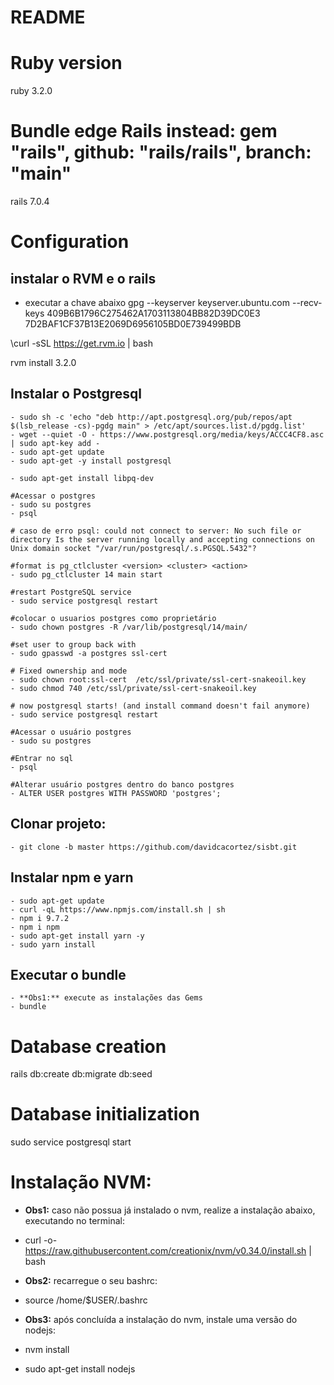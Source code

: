 # README
# Ruby version
  ruby 3.2.0

# Bundle edge Rails instead: gem "rails", github: "rails/rails", branch: "main"
  rails 7.0.4

# Configuration

  ## instalar o RVM e o rails
  - executar a chave abaixo
  gpg --keyserver keyserver.ubuntu.com --recv-keys 409B6B1796C275462A1703113804BB82D39DC0E3 7D2BAF1CF37B13E2069D6956105BD0E739499BDB

  \curl -sSL https://get.rvm.io | bash

  rvm install 3.2.0

  ## Instalar o Postgresql
    - sudo sh -c 'echo "deb http://apt.postgresql.org/pub/repos/apt $(lsb_release -cs)-pgdg main" > /etc/apt/sources.list.d/pgdg.list'
    - wget --quiet -O - https://www.postgresql.org/media/keys/ACCC4CF8.asc | sudo apt-key add -
    - sudo apt-get update
    - sudo apt-get -y install postgresql

    - sudo apt-get install libpq-dev

    #Acessar o postgres
    - sudo su postgres
    - psql

    # caso de erro psql: could not connect to server: No such file or directory Is the server running locally and accepting connections on Unix domain socket "/var/run/postgresql/.s.PGSQL.5432"?

    #format is pg_ctlcluster <version> <cluster> <action>
    - sudo pg_ctlcluster 14 main start

    #restart PostgreSQL service
    - sudo service postgresql restart

    #colocar o usuarios postgres como proprietário 
    - sudo chown postgres -R /var/lib/postgresql/14/main/

    #set user to group back with
    - sudo gpasswd -a postgres ssl-cert

    # Fixed ownership and mode
    - sudo chown root:ssl-cert  /etc/ssl/private/ssl-cert-snakeoil.key
    - sudo chmod 740 /etc/ssl/private/ssl-cert-snakeoil.key

    # now postgresql starts! (and install command doesn't fail anymore)
    - sudo service postgresql restart

    #Acessar o usuário postgres
    - sudo su postgres

    #Entrar no sql
    - psql

    #Alterar usuário postgres dentro do banco postgres 
    - ALTER USER postgres WITH PASSWORD 'postgres';
  ## Clonar projeto:
    - git clone -b master https://github.com/davidcacortez/sisbt.git
  ## Instalar npm e yarn
    - sudo apt-get update
    - curl -qL https://www.npmjs.com/install.sh | sh
    - npm i 9.7.2
    - npm i npm
    - sudo apt-get install yarn -y
    - sudo yarn install
  ## Executar o bundle
    - **Obs1:** execute as instalações das Gems
    - bundle

# Database creation
  rails db:create db:migrate db:seed

# Database initialization
  sudo service postgresql start

# Instalação NVM:
 - **Obs1:** caso não possua já instalado o nvm, realize a instalação abaixo, executando no terminal:
 - curl -o- https://raw.githubusercontent.com/creationix/nvm/v0.34.0/install.sh | bash

 - **Obs2:** recarregue o seu bashrc:
 - source /home/$USER/.bashrc 

 - **Obs3:** após concluída a instalação do nvm, instale uma versão do nodejs:
 - nvm install 
 - sudo apt-get install nodejs

